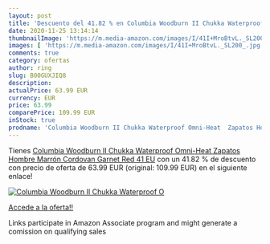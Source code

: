 ```yaml
---
layout: post
title: 'Descuento del 41.82 % en Columbia Woodburn II Chukka Waterproof O'
date: 2020-11-25 13:14:14
thumbnailImage: 'https://m.media-amazon.com/images/I/41I+MroBtvL._SL200_.jpg'
images: [ 'https://m.media-amazon.com/images/I/41I+MroBtvL._SL200_.jpg' ]
comments: true
category: ofertas
author: ring
slug: B00GUXJIQ8
description:
actualPrice: 63.99 EUR
currency: EUR
price: 63.99
comparePrice: 109.99 EUR
inStock: true
prodname: 'Columbia Woodburn II Chukka Waterproof Omni-Heat  Zapatos Hombre  Marrón  Cordovan  Garnet Red   41 EU'
---
```


Tienes [Columbia Woodburn II Chukka Waterproof Omni-Heat  Zapatos Hombre  Marrón  Cordovan  Garnet Red   41 EU](https://www.amazon.es/dp/B00GUXJIQ8/?tag=tolees-21) con un 41.82 % de descuento con precio de oferta de 63.99 EUR (original: 109.99 EUR) en el siguiente enlace!

[![Columbia Woodburn II Chukka Waterproof O](https://m.media-amazon.com/images/I/41I+MroBtvL._SL200_.jpg)](https://www.amazon.es/dp/B00GUXJIQ8/?tag=tolees-21)

[Accede a la oferta!!](https://www.amazon.es/dp/B00GUXJIQ8/?tag=tolees-21)

Links participate in Amazon Associate program and might generate a comission on qualifying sales


